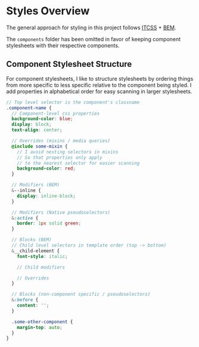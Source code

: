 # Styles Overview

The general approach for styling in this project follows [ITCSS](https://www.xfive.co/blog/itcss-scalable-maintainable-css-architecture/) + [BEM](http://getbem.com/).

The `components` folder has been omitted in favor of keeping component stylesheets with their respective components.

## Component Stylesheet Structure

For component stylesheets, I like to structure stylesheets by ordering things from more specific to less specific relative to the component being styled. I add properties in alphabetical order for easy scanning in larger stylesheets.

```scss
// Top level selector is the component's classname
.component-name {
  // Component-level css properties
  background-color: blue;
  display: block;
  text-align: center;

  // Overrides (mixins / media queries)
  @include some-mixin {
    // I avoid nesting selectors in mixins
    // So that properties only apply
    // to the nearest selector for easier scanning
    background-color: red;
  }

  // Modifiers (BEM)
  &--inline {
    display: inline-block;
  }

  // Modifiers (Native pseudoselectors)
  &:active {
    border: 1px solid green;
  }

  // Blocks (BEM)
  // Child level selectors in template order (top -> bottom)
  &__child-element {
    font-style: italic;

    // Child modifiers

    // Overrides
  }

  // Blocks (non-component specific / pseudoselectors)
  &:before {
    content: '';
  }

  .some-other-component {
    margin-top: auto;
  }
}
```
